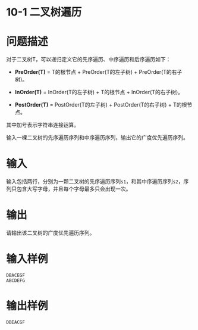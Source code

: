 # 10-1 二叉树遍历

# 问题描述

对于二叉树T，可以递归定义它的先序遍历、中序遍历和后序遍历如下： 　

- **PreOrder(T)** = T的根节点 + PreOrder(T的左子树) + PreOrder(T的右子树)。

- **InOrder(T)** = InOrder(T的左子树) + T的根节点 + InOrder(T的右子树)。

- **PostOrder(T)** = PostOrder(T的左子树) + PostOrder(T的右子树) + T的根节点。

其中加号表示字符串连接运算。

输入一棵二叉树的先序遍历序列和中序遍历序列，输出它的广度优先遍历序列。

# 输入

输入包括两行，分别为一颗二叉树的先序遍历序列`s1`，和其中序遍历序列`s2`，序列只包含大写字母，并且每个字母最多只会出现一次。

# 输出

请输出该二叉树的广度优先遍历序列。

# 输入样例

```
DBACEGF
ABCDEFG
```

# 输出样例

```
DBEACGF
```
